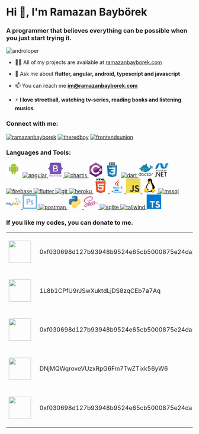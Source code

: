 <h1 align="left">Hi 👋, I'm Ramazan Baybörek</h1>
<h3 align="left">A programmer that believes everything can be possible when you just start trying it.</h3>

<p align="left"> <img src="https://komarev.com/ghpvc/?username=androloper&label=Profile%20views&color=ff0000&style=plastic" alt="androloper" /> </p>

- 👨‍💻 All of my projects are available at <a href="http://ramazanbayborek.com" target="blank">ramazanbayborek.com</a>

- 💬 Ask me about **flutter, angular, android, typescript and javascript**

- 📫 You can reach me **im@ramazanbayborek.com**

- ⚡ **I love streetball, watching tv-series, reading books and listening musics.**

<h3 align="left">Connect with me:</h3>
<p align="left">
<a href="https://linkedin.com/in/ramazanbayborek" target="blank">
<img align="center" src="https://raw.githubusercontent.com/rahuldkjain/github-profile-readme-generator/master/src/images/icons/Social/linked-in-alt.svg" alt="ramazanbayborek" height="30" width="40" /></a>
<a href="https://stackoverflow.com/users/18180504" target="blank">
<img align="center" src="https://raw.githubusercontent.com/rahuldkjain/github-profile-readme-generator/master/src/images/icons/Social/stack-overflow.svg" alt="theredboy" height="30" width="40" /></a>
<a href="https://instagram.com/frontendsunion" target="blank">
<img align="center" src="https://raw.githubusercontent.com/rahuldkjain/github-profile-readme-generator/master/src/images/icons/Social/instagram.svg" alt="frontendsunion" height="30" width="40" /></a>
</p>

<h3 align="left">Languages and Tools:</h3>
<p align="left"> 
<a href="https://developer.android.com" target="_blank" rel="noreferrer"> 
<img src="https://raw.githubusercontent.com/devicons/devicon/master/icons/android/android-original-wordmark.svg" alt="android" width="40" height="40"/></a>
<a href="https://angular.io" target="_blank" rel="noreferrer">
<img src="https://angular.io/assets/images/logos/angular/angular.svg" alt="angular" width="40" height="40"/> </a> 
<a href="https://getbootstrap.com" target="_blank" rel="noreferrer"> 
<img src="https://raw.githubusercontent.com/devicons/devicon/master/icons/bootstrap/bootstrap-plain-wordmark.svg" alt="bootstrap" width="40" height="40"/> </a> 
<a href="https://www.chartjs.org" target="_blank" rel="noreferrer"> 
<img src="https://www.chartjs.org/media/logo-title.svg" alt="chartjs" width="40" height="40"/> </a> 
<a href="https://www.w3schools.com/cs/" target="_blank" rel="noreferrer"> 
<img src="https://raw.githubusercontent.com/devicons/devicon/master/icons/csharp/csharp-original.svg" alt="csharp" width="40" height="40"/></a> 
<a href="https://www.w3schools.com/css/" target="_blank" rel="noreferrer"> 
<img src="https://raw.githubusercontent.com/devicons/devicon/master/icons/css3/css3-original-wordmark.svg" alt="css3" width="40" height="40"/></a> 
<a href="https://dart.dev" target="_blank" rel="noreferrer">
<img src="https://www.vectorlogo.zone/logos/dartlang/dartlang-icon.svg" alt="dart" width="40" height="40"/> </a> 
<a href="https://www.docker.com/" target="_blank" rel="noreferrer"> 
<img src="https://raw.githubusercontent.com/devicons/devicon/master/icons/docker/docker-original-wordmark.svg" alt="docker" width="40" height="40"/></a> 
<a href="https://dotnet.microsoft.com/" target="_blank" rel="noreferrer"> 
<img src="https://raw.githubusercontent.com/devicons/devicon/master/icons/dot-net/dot-net-original-wordmark.svg" alt="dotnet" width="40" height="40"/> </a> 
<a href="https://firebase.google.com/" target="_blank" rel="noreferrer"> 
<img src="https://www.vectorlogo.zone/logos/firebase/firebase-icon.svg" alt="firebase" width="40" height="40"/> </a> 
<a href="https://flutter.dev" target="_blank" rel="noreferrer"> 
<img src="https://www.vectorlogo.zone/logos/flutterio/flutterio-icon.svg" alt="flutter" width="40" height="40"/> </a> 
<a href="https://git-scm.com/" target="_blank" rel="noreferrer"> 
<img src="https://www.vectorlogo.zone/logos/git-scm/git-scm-icon.svg" alt="git" width="40" height="40"/> </a> 
<a href="https://heroku.com" target="_blank" rel="noreferrer"> 
<img src="https://www.vectorlogo.zone/logos/heroku/heroku-icon.svg" alt="heroku" width="40" height="40"/> </a> 
<a href="https://www.w3.org/html/" target="_blank" rel="noreferrer"> 
<img src="https://raw.githubusercontent.com/devicons/devicon/master/icons/html5/html5-original-wordmark.svg" alt="html5" width="40" height="40"/> </a> 
<a href="https://www.java.com" target="_blank" rel="noreferrer"> 
<img src="https://raw.githubusercontent.com/devicons/devicon/master/icons/java/java-original.svg" alt="java" width="40" height="40"/> </a> 
<a href="https://developer.mozilla.org/en-US/docs/Web/JavaScript" target="_blank" rel="noreferrer"> 
<img src="https://raw.githubusercontent.com/devicons/devicon/master/icons/javascript/javascript-original.svg" alt="javascript" width="40" height="40"/> </a> 
<a href="https://www.linux.org/" target="_blank" rel="noreferrer"> 
<img src="https://raw.githubusercontent.com/devicons/devicon/master/icons/linux/linux-original.svg" alt="linux" width="40" height="40"/> </a> 
<a href="https://www.microsoft.com/en-us/sql-server" target="_blank" rel="noreferrer"> 
<img src="https://www.svgrepo.com/show/303229/microsoft-sql-server-logo.svg" alt="mssql" width="40" height="40"/> </a>
<a href="https://www.mysql.com/" target="_blank" rel="noreferrer"> 
<img src="https://raw.githubusercontent.com/devicons/devicon/master/icons/mysql/mysql-original-wordmark.svg" alt="mysql" width="40" height="40"/> </a>
<a href="https://www.photoshop.com/en" target="_blank" rel="noreferrer"> 
<img src="https://raw.githubusercontent.com/devicons/devicon/master/icons/photoshop/photoshop-line.svg" alt="photoshop" width="40" height="40"/> </a> 
<a href="https://postman.com" target="_blank" rel="noreferrer"> 
<img src="https://www.vectorlogo.zone/logos/getpostman/getpostman-icon.svg" alt="postman" width="40" height="40"/> </a> 
<a href="https://www.python.org" target="_blank" rel="noreferrer"> 
<img src="https://raw.githubusercontent.com/devicons/devicon/master/icons/python/python-original.svg" alt="python" width="40" height="40"/> </a> 
<a href="https://sass-lang.com" target="_blank" rel="noreferrer"> 
<img src="https://raw.githubusercontent.com/devicons/devicon/master/icons/sass/sass-original.svg" alt="sass" width="40" height="40"/> </a> 
<a href="https://www.sqlite.org/" target="_blank" rel="noreferrer"> 
<img src="https://www.vectorlogo.zone/logos/sqlite/sqlite-icon.svg" alt="sqlite" width="40" height="40"/> </a> 
<a href="https://tailwindcss.com/" target="_blank" rel="noreferrer"> 
<img src="https://www.vectorlogo.zone/logos/tailwindcss/tailwindcss-icon.svg" alt="tailwind" width="40" height="40"/> </a> 
<a href="https://www.typescriptlang.org/" target="_blank" rel="noreferrer"> 
<img src="https://raw.githubusercontent.com/devicons/devicon/master/icons/typescript/typescript-original.svg" alt="typescript" width="40" height="40"/> </a> 
</p>

<h3 align="left">If you like my codes, you can donate to me.</h3>
<table>
<tr>
<td><img src="https://s2.coinmarketcap.com/static/img/coins/64x64/2682.png" align="center" width="60" height="60" style="margin-right:8px"></td>
<td style="font-size: 16px">0xf030698d127b93948b9524e65cb5000875e24da2</td>
<td><img src="https://i.pinimg.com/originals/35/8e/6b/358e6b72c323a1253c14acc7bd65d905.jpg" align="center" width="100" height="100" style="margin-left:16px"></td>
</tr>
<tr>
<td><img src="https://s2.coinmarketcap.com/static/img/coins/64x64/1.png" align="center" width="60" height="60" style="margin-right:8px"></td>
<td style="font-size: 16px">1L8b1CPfU9rJSwXuktdLjDS8zqCEb7a7Aq</td>
<td><img src="https://i.pinimg.com/originals/6b/e6/df/6be6df6efd1571b4864acd4e7a387259.jpg" align="center" width="100" height="100" style="margin-left:16px"></td>
</tr>
<tr>
<td><img src="https://s2.coinmarketcap.com/static/img/coins/64x64/1027.png" align="center" width="60" height="60" style="margin-right:8px"></td>
<td style="font-size: 16px">0xf030698d127b93948b9524e65cb5000875e24da2</td>
<td><img src="https://i.pinimg.com/originals/35/8e/6b/358e6b72c323a1253c14acc7bd65d905.jpg" align="center" width="100" height="100" style="margin-left:16px"></td>
</tr>
<tr>
<td><img src="https://s2.coinmarketcap.com/static/img/coins/64x64/74.png" align="center" width="60" height="60" style="margin-right:8px"></td>
<td style="font-size: 16px">DNjMQWqroveVUzxRpG6Fm7TwZTixk56yW6</td>
<td><img src="https://i.pinimg.com/originals/4c/87/6e/4c876e794ec36270cd3423d704be2433.jpg" align="center" width="100" height="100" style="margin-left:16px"></td>
</tr>
<tr>
<td><img src="https://s2.coinmarketcap.com/static/img/coins/64x64/5994.png" align="center" width="60" height="60" style="margin-right:8px"></td>
<td style="font-size: 16px">0xf030698d127b93948b9524e65cb5000875e24da2</td>
<td><img src="https://i.pinimg.com/originals/35/8e/6b/358e6b72c323a1253c14acc7bd65d905.jpg" align="center" width="100" height="100" style="margin-left:16px"></td>
</tr>
</table>

